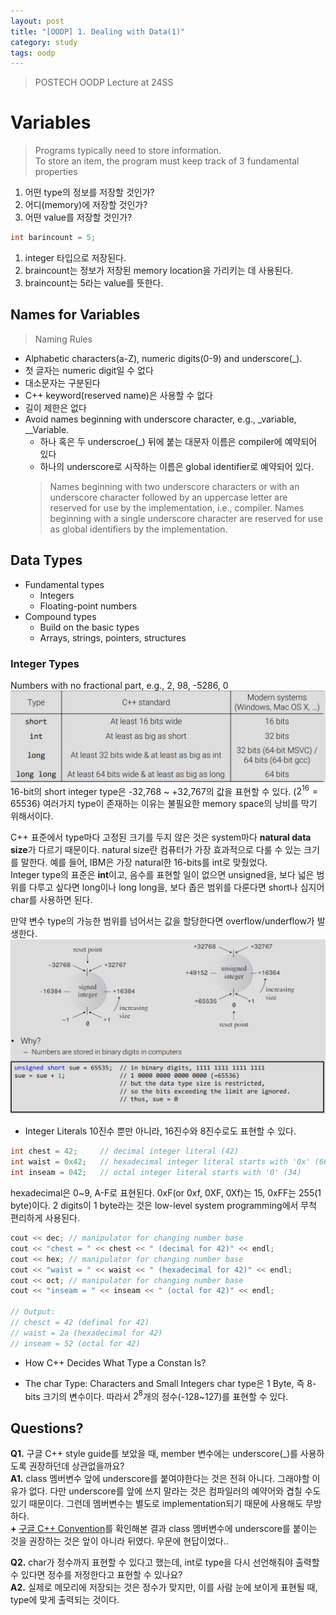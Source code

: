 ```yaml
---
layout: post
title: "[OODP] 1. Dealing with Data(1)"
category: study
tags: oodp
---
```


> POSTECH OODP Lecture at 24SS

# Variables
> Programs typically need to store information. <br>
To store an item, the program must keep track of 3 fundamental properties

1. 어떤 type의 정보를 저장할 것인가?
2. 어디(memory)에 저장할 것인가?
3. 어떤 value를 저장할 것인가?
```C++
int barincount = 5;
```
1. integer 타입으로 저장된다.
2. braincount는 정보가 저장된 memory location을 가리키는 데 사용된다.
3. braincount는 5라는 value를 뜻한다.
 
<!--more-->

## Names for Variables
> Naming Rules

- Alphabetic characters(a-Z), numeric digits(0-9) and underscore(_).
- 첫 글자는 numeric digit일 수 없다
- 대소문자는 구분된다
- C++ keyword(reserved name)은 사용할 수 없다
- 길이 제한은 없다
- Avoid names beginning with underscore character, e.g., _variable, __Variable.
    - 하나 혹은 두 underscroe(_) 뒤에 붙는 대문자 이름은 compiler에 예약되어 있다
    - 하나의 underscore로 시작하는 이름은 global identifier로 예약되어 있다.
    > Names beginning with two underscore characters or with an underscore character followed by an uppercase letter are reserved for use by the implementation, i.e., compiler. Names beginning with a single underscore character are reserved for use as global identifiers by the implementation.


## Data Types
* Fundamental types
    - Integers
    - Floating-point numbers
* Compound types
    - Build on the basic types
    - Arrays, strings, pointers, structures

### Integer Types
Numbers with no fractional part, e.g., 2, 98, -5286, 0 <br>
![integer-types](/assets/img/2024-02-26/integer-types.png) <br>
16-bit의 short integer type은 -32,768 ~ +32,767의 값을 표현할 수 있다. ($2^16 = 65536$)
여러가지 type이 존재하는 이유는 불필요한 memory space의 낭비를 막기 위해서이다.

C++ 표준에서 type마다 고정된 크기를 두지 않은 것은 system마다 **natural data size**가 다르기 때문이다. natural size란 컴퓨터가 가장 효과적으로 다룰 수 있는 크기를 말한다. 예를 들어, IBM은 가장 natural한 16-bits를 int로 맞췄었다. <br>
Integer type의 표준은 **int**이고, 음수를 표현할 일이 없으면 unsigned을, 보다 넓은 범위를 다루고 싶다면 long이나 long long을, 보다 좁은 범위를 다룬다면 short나 심지어 char를 사용하면 된다.

만약 변수 type의 가능한 범위를 넘어서는 값을 할당한다면 overflow/underflow가 발생한다.
![over-underflow](/assets/img/2024-02-26/over-underflow.png)

* Integer Literals
10진수 뿐만 아니라, 16진수와 8진수로도 표현할 수 있다.
```C++
int chest = 42;     // decimal integer literal (42)
int waist = 0x42;   // hexadecimal integer literal starts with '0x' (66)
int inseam = 042;   // octal integer literal starts with '0' (34)
```
hexadecimal은 0~9, A-F로 표현된다. 0xF(or 0xf, 0XF, 0Xf)는 15, 0xFF는 255(1 byte)이다. 2 digits이 1 byte라는 것은 low-level system programming에서 무척 편리하게 사용된다.
```C++
cout << dec; // manipulator for changing number base
cout << "chest = " << chest << " (decimal for 42)" << endl;
cout << hex; // manipulator for changing number base
cout << "waist = " << waist << " (hexadecimal for 42)" << endl;
cout << oct; // manipulator for changing number base
cout << "inseam = " << inseam << " (octal for 42)" << endl;

// Output:
// chesct = 42 (defimal for 42) 
// waist = 2a (hexadecimal for 42)
// inseam = 52 (octal for 42)
```

* How C++ Decides What Type a Constan Is?

* The char Type: Characters and Small Integers
char type은 1 Byte, 즉 8-bits 크기의 변수이다. 따라서 $2^8$개의 정수(-128~127)를 표현할 수 있다.




## Questions?
**Q1.** 구글 C++ style guide를 보았을 때, member 변수에는 underscore(_)를 사용하도록 권장하던데 상관없을까요? <br>
**A1.** class 멤버변수 앞에 underscore를 붙여야한다는 것은 전혀 아니다. 그래야할 이유가 없다. 다만 underscore를 앞에 쓰지 말라는 것은 컴파일러의 예약어와 겹칠 수도 있기 때문이다. 그런데 멤버변수는 별도로 implementation되기 때문에 사용해도 무방하다. <br>
**+** [구글 C++ Convention]를 확인해본 결과 class 멤버변수에 underscore를 붙이는 것을 권장하는 것은 앞이 아니라 뒤였다. 우문에 현답이었다..

**Q2.** char가 정수까지 표현할 수 있다고 했는데, int로 type을 다시 선언해줘야 출력할 수 있다면 정수를 저정한다고 표현할 수 있나요? <br>
**A2.** 실제로 메모리에 저장되는 것은 정수가 맞지만, 이를 사람 눈에 보이게 표현될 때, type에 맞게 출력되는 것이다.

<!-- Links -->
[구글 C++ Convention]: https://torbjorn.tistory.com/257